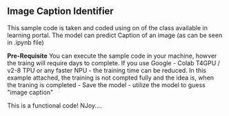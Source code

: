 **Image Caption Identifier**
----------------------------
This sample code is taken and coded using on of the class available in learning portal.
The model can predict Caption of an image (as can be seen in .ipynb file)

**Pre-Requisite**
You can execute the sample code in your machine, howver the traing will require days to complete.
If you use Google - Colab T4GPU / v2-8 TPU or any faster NPU - the training time can be reduced.
In this example attached, the training is not compted fully and the idea is, when the traning is completed 
     - Save the model
     - utilize the model to guess "image caption"

This is a functional code!
NJoy....

